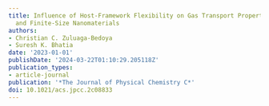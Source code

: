 ```yaml
---
title: Influence of Host-Framework Flexibility on Gas Transport Properties of Nanosheets
  and Finite-Size Nanomaterials
authors:
- Christian C. Zuluaga-Bedoya
- Suresh K. Bhatia
date: '2023-01-01'
publishDate: '2024-03-22T01:10:29.205118Z'
publication_types:
- article-journal
publication: '*The Journal of Physical Chemistry C*'
doi: 10.1021/acs.jpcc.2c08833
---
```


